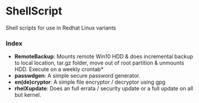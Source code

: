 # ShellScript
Shell scripts for use in Redhat Linux variants

### Index
- **RemoteBackup**: Mounts remote Win10 HDD & does incremental backup to local location, tar.gz folder, 
                    move out of root partition & unmounts HDD. Execute on a weekly crontab*
- **passwdgen**:    A simple secure password generator.
- **en(de)cryptor**: A simple file encryptor / decryptor using gpg
- **rhelXupdate**: Does an full errata / security update or a full update on all but kernel.
